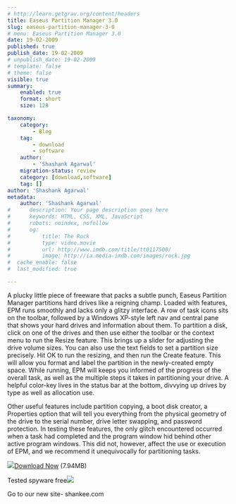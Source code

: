 ```yaml
---
# http://learn.getgrav.org/content/headers
title: Easeus Partition Manager 3.0
slug: easeus-partition-manager-3-0
# menu: Easeus Partition Manager 3.0
date: 19-02-2009
published: true
publish_date: 19-02-2009
# unpublish_date: 19-02-2009
# template: false
# theme: false
visible: true
summary:
    enabled: true
    format: short
    size: 128

taxonomy:
    category:
        - Blog
    tag:
        - download
        - software
    author:
        - 'Shashank Agarwal'
    migration-status: review
    category: [download,software]
    tag: []
author: 'Shashank Agarwal'
metadata:
    author: 'Shashank Agarwal'
#      description: Your page description goes here
#      keywords: HTML, CSS, XML, JavaScript
#      robots: noindex, nofollow
#      og:
#          title: The Rock
#          type: video.movie
#          url: http://www.imdb.com/title/tt0117500/
#          image: http://ia.media-imdb.com/images/rock.jpg
#  cache_enable: false
#  last_modified: true

---
```


A plucky little piece of freeware that packs a subtle punch, Easeus Partition Manager partitions hard drives like a reigning champ. Loaded with features, EPM runs smoothly and lacks only a glitzy interface. A row of task icons sits on the toolbar, followed by a Windows XP-style left nav and central pane that shows your hard drives and information about them. To partition a disk, click on one of the drives and then use either the toolbar or the context menu to run the Resize feature. This brings up a slider for adjusting the drive volume sizes. You can also use the text fields to set a partition size precisely. Hit OK to run the resizing, and then run the Create feature. This will allow you format and label the partition in the newly-created empty space. While running, EPM will keeps you informed of the progress of the overall task, as well as the multiple steps it takes in partitioning your drive. A helpful color-key lives in the status bar at the bottom, divvying up drives by type as well as allocation use.

Other useful features include partition copying, a boot disk creator, a Properties option that will tell you everything from the physical geometry of the drive to the serial number, drive letter swapping, and password protection. In testing these features, the only glitch encountered occurred when a task had completed and the program window hid behind other active program windows. This did not, however, affect the use or execution of EPM, and we recommend it unequivocally for partitioning tasks.

 [![](http://i.i.com.com/cnwk.1d/i/tron/download/dlNowGrn.gif)](http://dw.com.com/redir?edId=3&siteId=4&oId=3000-2248_4-10863346&ontId=2248_4&spi=5af4e4296fe0a08d7fdf7de19b78b58e&lop=btn&tag=tdw_dlicon&ltype=dl_dlnow&pid=10982635&mfgId=6244885&merId=6244885&pguid=pl-RmgoPjF4AAFzeTIoAAAGt&destUrl=http%3A%2F%2Fwww.download.com%2F3001-2248_4-10863346.html%3Fspi%3D5af4e4296fe0a08d7fdf7de19b78b58e)[Download Now](http://dw.com.com/redir?edId=3&siteId=4&oId=3000-2248_4-10863346&ontId=2248_4&spi=5af4e4296fe0a08d7fdf7de19b78b58e&lop=link&tag=tdw_dltext&ltype=dl_dlnow&pid=10982635&mfgId=6244885&merId=6244885&pguid=pl-RmgoPjF4AAFzeTIoAAAGt&destUrl=http%3A%2F%2Fwww.download.com%2F3001-2248_4-10863346.html%3Fspi%3D5af4e4296fe0a08d7fdf7de19b78b58e) (7.94MB) 

 Tested spyware free[![](http://i.i.com.com/cnwk.1d/i/tron/icon/info12.gif)](http://www.cnet.com/1991-13403_1-6722508-4.html)



 



 

 

Go to our new site- shankee.com

